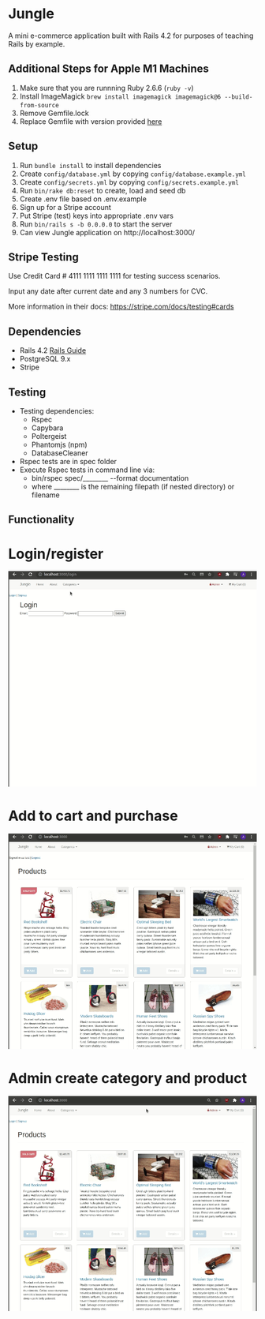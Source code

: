 # Jungle

A mini e-commerce application built with Rails 4.2 for purposes of teaching Rails by example.

## Additional Steps for Apple M1 Machines

1. Make sure that you are runnning Ruby 2.6.6 (`ruby -v`)
1. Install ImageMagick `brew install imagemagick imagemagick@6 --build-from-source`
2. Remove Gemfile.lock
3. Replace Gemfile with version provided [here](https://gist.githubusercontent.com/FrancisBourgouin/831795ae12c4704687a0c2496d91a727/raw/ce8e2104f725f43e56650d404169c7b11c33a5c5/Gemfile)

## Setup

1. Run `bundle install` to install dependencies
2. Create `config/database.yml` by copying `config/database.example.yml`
3. Create `config/secrets.yml` by copying `config/secrets.example.yml`
4. Run `bin/rake db:reset` to create, load and seed db
5. Create .env file based on .env.example
6. Sign up for a Stripe account
7. Put Stripe (test) keys into appropriate .env vars
8. Run `bin/rails s -b 0.0.0.0` to start the server
9. Can view Jungle application on http://localhost:3000/

## Stripe Testing

Use Credit Card # 4111 1111 1111 1111 for testing success scenarios.

Input any date after current date and any 3 numbers for CVC.

More information in their docs: <https://stripe.com/docs/testing#cards>

## Dependencies

* Rails 4.2 [Rails Guide](http://guides.rubyonrails.org/v4.2/)
* PostgreSQL 9.x
* Stripe

## Testing

* Testing dependencies: 
  * Rspec 
  * Capybara 
  * Poltergeist 
  * Phantomjs (npm) 
  * DatabaseCleaner
* Rspec tests are in spec folder
* Execute Rspec tests in command line via: 
  * bin/rspec spec/________ --format documentation
  * where ________ is the remaining filepath (if nested directory) or filename

## Functionality

# Login/register

![Login/register](https://github.com/alexthemac/Jungle/blob/master/docs/LoginRegisterLogin.gif)

# Add to cart and purchase

![Add to cart and purchase](https://github.com/alexthemac/Jungle/blob/master/docs/AddToCartAndPurchase.gif)


# Admin create category and product

![Admin create category and product](https://github.com/alexthemac/Jungle/blob/master/docs/AdminLoginCreate.gif)
